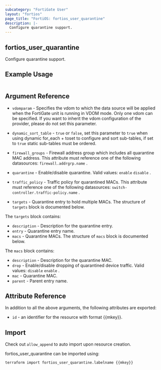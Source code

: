 ```yaml
---
subcategory: "FortiGate User"
layout: "fortios"
page_title: "FortiOS: fortios_user_quarantine"
description: |-
  Configure quarantine support.
---
```


## fortios_user_quarantine
Configure quarantine support.

## Example Usage

```hcl

```

## Argument Reference
* `vdomparam` - Specifies the vdom to which the data source will be applied when the FortiGate unit is running in VDOM mode. Only one vdom can be specified. If you want to inherit the vdom configuration of the provider, please do not set this parameter.
* `dynamic_sort_table` - `true` or `false`, set this parameter to `true` when using dynamic for_each + toset to configure and sort sub-tables, if set to `true` static sub-tables must be ordered.

* `firewall_groups` - Firewall address group which includes all quarantine MAC address. This attribute must reference one of the following datasources: `firewall.addrgrp.name` .
* `quarantine` - Enable/disable quarantine. Valid values: `enable` `disable` .
* `traffic_policy` - Traffic policy for quarantined MACs. This attribute must reference one of the following datasources: `switch-controller.traffic-policy.name` .
* `targets` - Quarantine entry to hold multiple MACs. The structure of `targets` block is documented below.

The `targets` block contains:

* `description` - Description for the quarantine entry.
* `entry` - Quarantine entry name.
* `macs` - Quarantine MACs. The structure of `macs` block is documented below.

The `macs` block contains:

* `description` - Description for the quarantine MAC.
* `drop` - Enable/disable dropping of quarantined device traffic. Valid values: `disable` `enable` .
* `mac` - Quarantine MAC.
* `parent` - Parent entry name.

## Attribute Reference

In addition to all the above arguments, the following attributes are exported:
* `id` - an identifier for the resource with format {{mkey}}.

## Import

Check out `allow_append` to auto import upon resource creation.

fortios_user_quarantine can be imported using:
```sh
terraform import fortios_user_quarantine.labelname {{mkey}}
```
